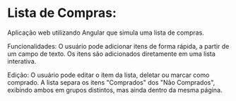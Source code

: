# Lista de Compras:

Aplicação web utilizando Angular que simula uma lista de compras.

Funcionalidades:
O usuário pode adicionar itens de forma rápida, a partir de um campo de texto. Os itens são adicionados diretamente em uma lista interativa.

Edição:
O usuário pode editar o item da lista, deletar ou marcar como comprado.
A lista separa os itens "Comprados" dos "Não Comprados", exibindo ambos em grupos distintos, mas ainda dentro da mesma página.
